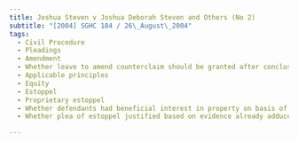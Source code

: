 ```yaml
---
title: Joshua Steven v Joshua Deborah Steven and Others (No 2) 
subtitle: "[2004] SGHC 184 / 26\_August\_2004"
tags:
  - Civil Procedure
  - Pleadings
  - Amendment
  - Whether leave to amend counterclaim should be granted after conclusion of trial
  - Applicable principles
  - Equity
  - Estoppel
  - Proprietary estoppel
  - Whether defendants had beneficial interest in property on basis of estoppel
  - Whether plea of estoppel justified based on evidence already adduced

---
```


